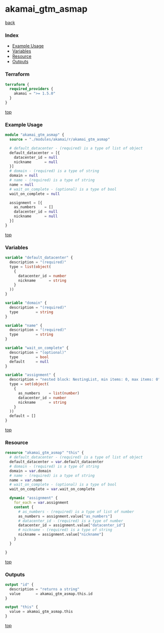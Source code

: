 # akamai_gtm_asmap

[back](../akamai.md)

### Index

- [Example Usage](#example-usage)
- [Variables](#variables)
- [Resource](#resource)
- [Outputs](#outputs)

### Terraform

```terraform
terraform {
  required_providers {
    akamai = ">= 1.5.0"
  }
}
```

[top](#index)

### Example Usage

```terraform
module "akamai_gtm_asmap" {
  source = "./modules/akamai/r/akamai_gtm_asmap"

  # default_datacenter - (required) is a type of list of object
  default_datacenter = [{
    datacenter_id = null
    nickname      = null
  }]
  # domain - (required) is a type of string
  domain = null
  # name - (required) is a type of string
  name = null
  # wait_on_complete - (optional) is a type of bool
  wait_on_complete = null

  assignment = [{
    as_numbers    = []
    datacenter_id = null
    nickname      = null
  }]
}
```

[top](#index)

### Variables

```terraform
variable "default_datacenter" {
  description = "(required)"
  type = list(object(
    {
      datacenter_id = number
      nickname      = string
    }
  ))
}

variable "domain" {
  description = "(required)"
  type        = string
}

variable "name" {
  description = "(required)"
  type        = string
}

variable "wait_on_complete" {
  description = "(optional)"
  type        = bool
  default     = null
}

variable "assignment" {
  description = "nested block: NestingList, min items: 0, max items: 0"
  type = set(object(
    {
      as_numbers    = list(number)
      datacenter_id = number
      nickname      = string
    }
  ))
  default = []
}
```

[top](#index)

### Resource

```terraform
resource "akamai_gtm_asmap" "this" {
  # default_datacenter - (required) is a type of list of object
  default_datacenter = var.default_datacenter
  # domain - (required) is a type of string
  domain = var.domain
  # name - (required) is a type of string
  name = var.name
  # wait_on_complete - (optional) is a type of bool
  wait_on_complete = var.wait_on_complete

  dynamic "assignment" {
    for_each = var.assignment
    content {
      # as_numbers - (required) is a type of list of number
      as_numbers = assignment.value["as_numbers"]
      # datacenter_id - (required) is a type of number
      datacenter_id = assignment.value["datacenter_id"]
      # nickname - (required) is a type of string
      nickname = assignment.value["nickname"]
    }
  }

}
```

[top](#index)

### Outputs

```terraform
output "id" {
  description = "returns a string"
  value       = akamai_gtm_asmap.this.id
}

output "this" {
  value = akamai_gtm_asmap.this
}
```

[top](#index)